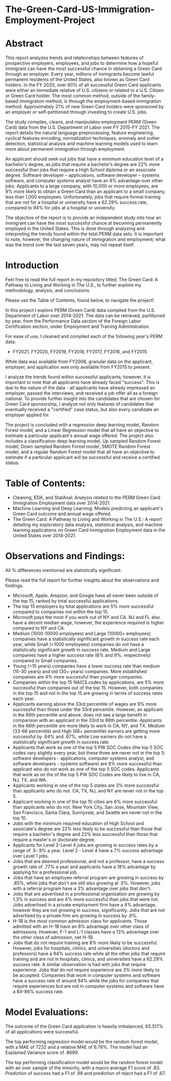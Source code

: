 # The-Green-Card-US-Immigration-Employment-Project

# Abstract

This report analyzes trends and relationships between features of prospective employers, employees, and jobs to determine how a hopeful immigrant can have the most successful chance in obtaining a Green Card through an employer. Every year, millions of immigrants become lawful permanent residents of the United States, also known as Green Card holders. In the FY 2020, over 60% of all successful Green Card applicants were either an immediate relative of U.S. citizens or related to a U.S. Citizen or Green Card holder. The most common method, outside of the family-based immigration method, is through the employment-based immigration method. Approximately 21% of new Green Card holders were sponsored by an employer or self-petitioned through investing to create U.S. jobs.

The study compiles, cleans, and manipulates employment PERM (Green Card) data from the U.S. Department of Labor over FY 2015-FY 2021. The report details the natural language preprocessing, feature engineering, cyclical features encoding, normalization techniques, anomaly and outlier detection, statistical analysis and machine learning models used to learn more about permanent immigration through employment.

An applicant should seek out jobs that have a minimum education level of a bachelor’s degree, as jobs that require a bachelor’s degree are 22% more successful than jobs that require a High School diploma or an associate degree. Software developer – applications, software developer – systems software, and computer systems analyst have an 8% advantage over other jobs. Applicants to a large company, with 10,000 or more employees, are 9% more likely to obtain a Green Card than an applicant to a small company, less than 1,000 employees. Unfortunately, jobs that require formal training that are not for a hospital or university have a 62.29% success rate, compared to 94% for jobs at a hospital or university. 

The objective of the report is to provide an independent study into how an immigrant can have the most successful chance at becoming permanently employed in the United States. This is done through analyzing and interpreting the trends found within the total PERM data sets. It is important to note, however, the changing nature of immigration and employment; what was the trend over the last seven years, may not repeat itself.

# Introduction

Feel free to read the full report in my repository titled, The Green Card: A Pathway to Living and Working in The U.S., to further explore my methodology, analysis, and conclusions.

Please use the Table of Contents, found below, to navigate the project!

In this project I explore PERM (Green Card) data compiled from the U.S. Department of Labor over 2014-2021. The data can be retrieved, partitioned by year, from the Performance Data section of the Foreign Labor Certification section, under Employment and Training Administration.

For ease of use, I cleaned and compiled each of the following year's PERM data:
- FY2021, FY2020, FY2019, FY2018, FY2017, FY2016, and FY2015

While data was available from FY2008, granular data on the applicant, employer, and application was only available from FY2015 to present. 

I analyze the trends found within successful applicants; however, it is important to note that all applicants have already faced "success". This is due to the nature of the data - all applicants have already impressed an employer, passed the interviews, and received a job offer all as a foreign national. To provide further insight into the candidates that are chosen for Green Card sponsorship, I analyze not only features of candidates that eventually received a "certified" case status, but also every candidate an employer applied for.

The project is concluded with a regression deep learning model, Random Forest model, and a Linear Regression model that all have an objective to estimate a particular applicant's annual wage offered. The project also includes a classification deep learning model, Up sampled Random Forest model, Down sampled Random Forest model, SMOTE Random Forest model, and a regular Random Forest model that all have an objective to estimate if a particular applicant will be successful and receive a certified status.

# Table of Contents:
- Cleaning, EDA, and StatAnal: Analysis related to the PERM Green Card Immigration Employment data over 2014-2021.
- Machine Learning and Deep Learning: Models predicting an applicant's Green Card outcome and annual wage offered.
- The Green Card: A Pathway to Living and Working in The U.S.: A report detailing my exploratory data analysis, statistical analysis, and machine learning applications on Green Card Immigration Employment data in the United States over 2014-2021.

# Observations and Findings:

All % differences mentioned are statistically significant.

Please read the full report for further insights about the observations and findings.

- Microsoft, Apple, Amazon, and Google have all never been outside of the top 15, ranked by total successful applications.
- The top 15 employers by total applications are 5% more successful compared to companies not within the top 15.
- Microsoft pays the most if you work out of NY and CA. NJ and FL also have a decent median wage, however, the experience required is higher compared to NY and CA.
- Medium (1000-10000 employees) and Large (10000+ employees) companies have a statistically significant growth in success rate each year, while Small (<1000 employees) companies do not have a statistically significant growth in success rate. Medium and Large companies have a higher success rate (6% and 9%, respectively) compared to Small companies.
- Young (<15 years) companies have a lower success rate than medium (15-30 years) and old (30+ years) companies. More established companies are 4% more successful than younger companies. 
- Companies within the top 15 NAICS codes by applications, are 5% more successful than companies out of the top 15. However, both companies in the top 15 and not in the top 15 are growing in terms of success rates each year.
- Applicants earning above the 33rd percentile of wages are 9% more successful than those under the 33rd percentile. However, an applicant in the 66th percentile and above, does not see a large benefit in comparison with an applicant in the 33rd to 66th percentile. Applicants in the 66th percentile are more likely to work in CA, NY, and TX. Medium (33-66 percentile) and High (66+ percentile) earners are getting more successful by .64% and .67%, while Low earners do not have a statistically significant growth in success rate.
- Applicants that work as one of the top 5 PW SOC Codes (the top 5 SOC codes vary slightly every year, but these three are never not in the top 5: software developers - applications, computer systems analyst, and software developers - systems software) are 8% more successful than applicant who do not work as one of the top 5 SOC codes. Applicants that work as on the of the top 5 PW SOC Codes are likely to live in CA, NJ, TX, and WA.
- Applicants working in one of the top 5 states are 3% more successful than applicants who do not. CA, TX, NJ, and NY are never not in the top 5.
- Applicant working in one of the top 10 cities are 6% more successful than applicants who do not. New York City, San Jose, Mountain View, San Francisco, Santa Clara, Sunnyvale, and Seattle are never not in the top 10.
- Jobs with the minimum required education of High School and associate's degree are 22% less likely to be successful than those that require a bachelor's degree and 23% less successful than those that require a master's or doctorate degree.
- Applicants for Level 2-Level 4 jobs are growing in success rates by a range of .5-.9% a year. Level 2 - Level 4 have a 7% success advantage over Level 1 jobs.
- Jobs that are deemed professional, and not a professor, have a success growth rate of .77% a year and applicants have a 18% advantage by applying for a professional job.
- Jobs that have an employee referral program are growing in success by .85%, while jobs that don't are still also growing at .5%. However, jobs with a referral program have a 3% advantage over jobs that don't.
- Jobs that are advertised in a professional organization are growing by 1.3% in success and are 4% more successful than jobs that were not. Jobs advertised in a private employment firm have a 4% advantage, however they are not growing in success, significantly. Jobs that are not advertised by a private firm are growing in success by .6%.
- H-1B is the most common admission class for applicants. Those admitted with an H-1B have an 8% advantage over other class of admissions. However, F-1 and L-1 classes have a 13% advantage over the other class of admission, net H-1B.
- Jobs that do not require training are 8% more likely to be successful. However, jobs for hospitals, clinics, and universities (doctors and professors) have a 94% success rate while all the other jobs that require training and are not in hospitals, clinics, and universities have a 62.29% success rate. A similar observation is had with jobs that require experience. Jobs that do not require experience are 3% more likely to be accepted. Companies that work in computer systems and software have a success rate of around 94% while the jobs for companies that require experiences but are not in computer systems and software have a 84-86% success rate.

# Model Evaluations:

The outcome of the Green Card application is heavily imbalanced, 93.317% of all applications were successful.

The top performing regression model would be the random forest model, with a MAE of 7232 and a relative MAE of 6.79%. The model had an Explained Variance score of .8699.

The top performing classification model would be the random forest model with an over sample of the minority, with a macro average F1 score of .83. Prediction of success had a F1 of .98 and prediction of reject had a F1 of .67.
